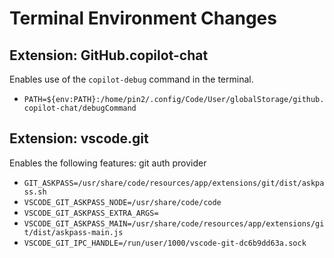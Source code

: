 # Terminal Environment Changes

## Extension: GitHub.copilot-chat

Enables use of the `copilot-debug` command in the terminal.

- `PATH=${env:PATH}:/home/pin2/.config/Code/User/globalStorage/github.copilot-chat/debugCommand`

## Extension: vscode.git

Enables the following features: git auth provider

- `GIT_ASKPASS=/usr/share/code/resources/app/extensions/git/dist/askpass.sh`
- `VSCODE_GIT_ASKPASS_NODE=/usr/share/code/code`
- `VSCODE_GIT_ASKPASS_EXTRA_ARGS=`
- `VSCODE_GIT_ASKPASS_MAIN=/usr/share/code/resources/app/extensions/git/dist/askpass-main.js`
- `VSCODE_GIT_IPC_HANDLE=/run/user/1000/vscode-git-dc6b9dd63a.sock`
